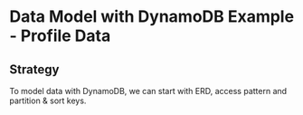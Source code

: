# Data Model with DynamoDB Example - Profile Data

## Strategy

To model data with DynamoDB, we can start with ERD, access pattern and partition & sort keys.

